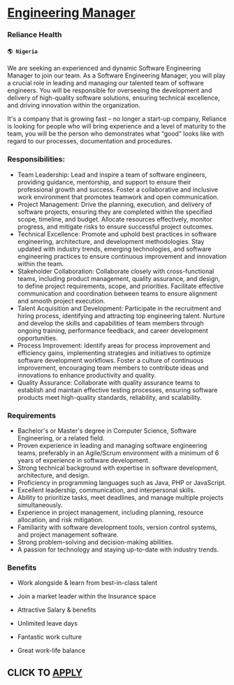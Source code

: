 # [Engineering Manager](https://www.remotewlb.com/apply/engineering-manager-88018)  
### Reliance Health  
#### `🌎 Nigeria`  

We are seeking an experienced and dynamic Software Engineering Manager to join our team. As a Software Engineering Manager, you will play a crucial role in leading and managing our talented team of software engineers. You will be responsible for overseeing the development and delivery of high-quality software solutions, ensuring technical excellence, and driving innovation within the organization.

It's a company that is growing fast – no longer a start-up company, Reliance is looking for people who will bring experience and a level of maturity to the team, you will be the person who demonstrates what “good” looks like with regard to our processes, documentation and procedures.

### Responsibilities:

  * Team Leadership: Lead and inspire a team of software engineers, providing guidance, mentorship, and support to ensure their professional growth and success. Foster a collaborative and inclusive work environment that promotes teamwork and open communication. 
  * Project Management: Drive the planning, execution, and delivery of software projects, ensuring they are completed within the specified scope, timeline, and budget. Allocate resources effectively, monitor progress, and mitigate risks to ensure successful project outcomes. 
  * Technical Excellence: Promote and uphold best practices in software engineering, architecture, and development methodologies. Stay updated with industry trends, emerging technologies, and software engineering practices to ensure continuous improvement and innovation within the team. 
  * Stakeholder Collaboration: Collaborate closely with cross-functional teams, including product management, quality assurance, and design, to define project requirements, scope, and priorities. Facilitate effective communication and coordination between teams to ensure alignment and smooth project execution. 
  * Talent Acquisition and Development: Participate in the recruitment and hiring process, identifying and attracting top engineering talent. Nurture and develop the skills and capabilities of team members through ongoing training, performance feedback, and career development opportunities. 
  * Process Improvement: Identify areas for process improvement and efficiency gains, implementing strategies and initiatives to optimize software development workflows. Foster a culture of continuous improvement, encouraging team members to contribute ideas and innovations to enhance productivity and quality. 
  * Quality Assurance: Collaborate with quality assurance teams to establish and maintain effective testing processes, ensuring software products meet high-quality standards, reliability, and scalability. 

### Requirements

  * Bachelor's or Master's degree in Computer Science, Software Engineering, or a related field. 
  * Proven experience in leading and managing software engineering teams, preferably in an Agile/Scrum environment with a minimum of 6 years of experience in software development. 
  * Strong technical background with expertise in software development, architecture, and design. 
  * Proficiency in programming languages such as Java, PHP or JavaScript. 
  * Excellent leadership, communication, and interpersonal skills.
  * Ability to prioritize tasks, meet deadlines, and manage multiple projects simultaneously.
  * Experience in project management, including planning, resource allocation, and risk mitigation.
  * Familiarity with software development tools, version control systems, and project management software.
  * Strong problem-solving and decision-making abilities.
  * A passion for technology and staying up-to-date with industry trends. 

### Benefits

  * Work alongside & learn from best-in-class talent

  * Join a market leader within the Insurance space
  * Attractive Salary & benefits
  * Unlimited leave days
  * Fantastic work culture
  * Great work-life balance

  
## CLICK TO [APPLY](https://www.remotewlb.com/apply/engineering-manager-88018)

